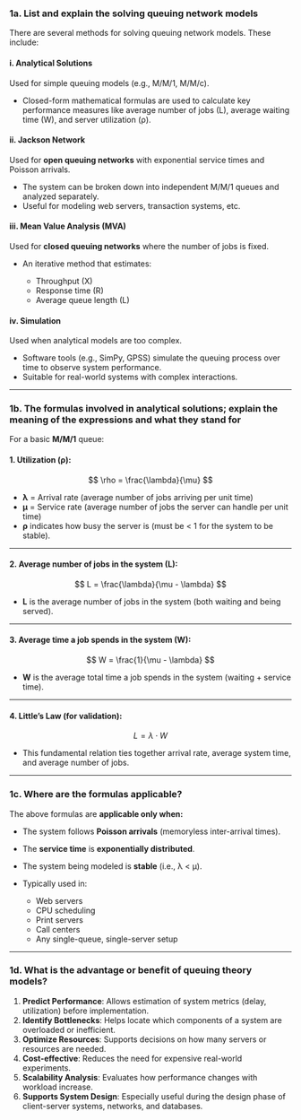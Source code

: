 ### **1a. List and explain the solving queuing network models**

There are several methods for solving queuing network models. These include:

#### **i. Analytical Solutions**

Used for simple queuing models (e.g., M/M/1, M/M/c).

* Closed-form mathematical formulas are used to calculate key performance measures like average number of jobs (L), average waiting time (W), and server utilization (ρ).

#### **ii. Jackson Network**

Used for **open queuing networks** with exponential service times and Poisson arrivals.

* The system can be broken down into independent M/M/1 queues and analyzed separately.
* Useful for modeling web servers, transaction systems, etc.

#### **iii. Mean Value Analysis (MVA)**

Used for **closed queuing networks** where the number of jobs is fixed.

* An iterative method that estimates:

  * Throughput (X)
  * Response time (R)
  * Average queue length (L)

#### **iv. Simulation**

Used when analytical models are too complex.

* Software tools (e.g., SimPy, GPSS) simulate the queuing process over time to observe system performance.
* Suitable for real-world systems with complex interactions.

---

### **1b. The formulas involved in analytical solutions; explain the meaning of the expressions and what they stand for**

For a basic **M/M/1** queue:

#### **1. Utilization (ρ):**

$$
\rho = \frac{\lambda}{\mu}
$$

* **λ** = Arrival rate (average number of jobs arriving per unit time)
* **μ** = Service rate (average number of jobs the server can handle per unit time)
* **ρ** indicates how busy the server is (must be < 1 for the system to be stable).

---

#### **2. Average number of jobs in the system (L):**

$$
L = \frac{\lambda}{\mu - \lambda}
$$

* **L** is the average number of jobs in the system (both waiting and being served).

---

#### **3. Average time a job spends in the system (W):**

$$
W = \frac{1}{\mu - \lambda}
$$

* **W** is the average total time a job spends in the system (waiting + service time).

---

#### **4. Little’s Law (for validation):**

$$
L = \lambda \cdot W
$$

* This fundamental relation ties together arrival rate, average system time, and average number of jobs.

---

### **1c. Where are the formulas applicable?**

The above formulas are **applicable only when:**

* The system follows **Poisson arrivals** (memoryless inter-arrival times).
* The **service time** is **exponentially distributed**.
* The system being modeled is **stable** (i.e., λ < μ).
* Typically used in:

  * Web servers
  * CPU scheduling
  * Print servers
  * Call centers
  * Any single-queue, single-server setup

---

### **1d. What is the advantage or benefit of queuing theory models?**

1. **Predict Performance**: Allows estimation of system metrics (delay, utilization) before implementation.
2. **Identify Bottlenecks**: Helps locate which components of a system are overloaded or inefficient.
3. **Optimize Resources**: Supports decisions on how many servers or resources are needed.
4. **Cost-effective**: Reduces the need for expensive real-world experiments.
5. **Scalability Analysis**: Evaluates how performance changes with workload increase.
6. **Supports System Design**: Especially useful during the design phase of client-server systems, networks, and databases.
